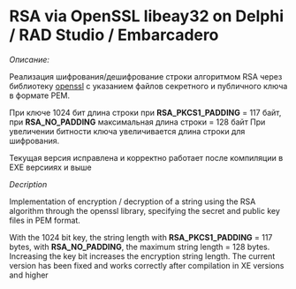 # RSA via OpenSSL libeay32 on Delphi / RAD Studio / Embarcadero

*Описание:*

Реализация шифрования/дешифрование строки алгоритмом RSA через библиотеку [openssl](https://www.openssl.org/) с указанием файлов секретного и публичного ключа в формате PEM.

При ключе 1024 бит длина строки при **RSA_PKCS1_PADDING** = 117 байт, при **RSA_NO_PADDING** максимальная длина строки = 128 байт
При увеличении битности ключа увеличивается длина строки для шифрования.

Текущая версия исправлена и корректно работает после компиляции в EXE версииях и выше



*Decription*

Implementation of encryption / decryption of a string using the RSA algorithm through the openssl library, specifying the secret and public key files in PEM format.

With the 1024 bit key, the string length with **RSA_PKCS1_PADDING** = 117 bytes, with **RSA_NO_PADDING**, the maximum string length = 128 bytes. Increasing the key bit increases the encryption string length.
The current version has been fixed and works correctly after compilation in XE versions and higher


